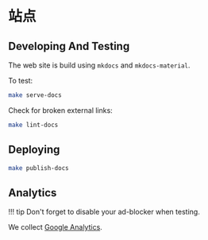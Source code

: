 # 站点

## Developing And Testing

The web site is build using `mkdocs` and `mkdocs-material`. 

To test:

```bash
make serve-docs
```

Check for broken external links:

```bash
make lint-docs
```

## Deploying

```bash
make publish-docs
```

## Analytics

!!! tip
    Don't forget to disable your ad-blocker when testing.

We collect [Google Analytics](https://analytics.google.com/analytics/web/#/report-home/a105170809w198079555p192782995).